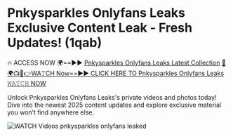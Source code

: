 # Pnkysparkles Onlyfans Leaks Exclusive Content Leak - Fresh Updates! (1qab)

🔥 ACCESS NOW 🌍==►► <a href="https://tinyurl.com/3fjeunct" rel="nofollow">Pnkysparkles Onlyfans Leaks Latest Collection</a></h3>
[🔴🌍📺📱👉WA𝚃CH Now==►► CLICK HERE TO Pnkysparkles Onlyfans Leaks 𝚆𝙰𝚃𝙲𝙷 NOW](https://tinyurl.com/3fjeunct)

Unlock Pnkysparkles Onlyfans Leaks's private videos and photos today! Dive into the newest 2025 content updates and explore exclusive material you won’t find anywhere else.


<a href="https://tinyurl.com/3fjeunct" rel="nofollow" data-target="animated-image.originalLink"><img src="https://camo.githubusercontent.com/8a4f000d20f83aca3bf7ec5f350d767afa0574a8a352519fd8cfa583a6f93a33/68747470733a2f2f692e696d6775722e636f6d2f644a486b345a712e676966" alt="WATCH Videos" data-canonical-src="https://i.imgur.com/dJHk4Zq.gif" style="max-width: 100%; display: inline-block;" data-target="animated-image.originalImage"></a>
pnkysparkles onlyfans leaked